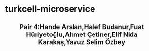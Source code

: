 # turkcell-microservice
## <p align="center"> Pair 4:Hande Arslan,Halef Budanur,Fuat Hüriyetoğlu,Ahmet Çetiner,Elif Nida Karakaş,Yavuz Selim Özbey </p> 
